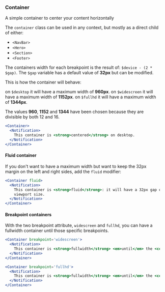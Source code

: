 ### Container
A simple container to center your content horizontally

The ```container``` class can be used in any context, but mostly as a direct child of either:

* ```<NavBar>```
* ```<Hero>```
* ```<Section>```
* ```<Footer>```

The containers width for each breakpoint is the result of: ```$device - (2 * $gap)```. The ```$gap``` variable has a default value of **32px** but can be modified.

This is how the container will behave:

on ```$desktop``` it will have a maximum width of **960px**.
on ```$widescreen``` it will have a maximum width of **1152px**.
on ```$fullhd``` it will have a maximum width of **1344px**.

The values **960**, **1152** and **1344** have been chosen because they are divisible by both 12 and 16.

```jsx
<Container>
  <Notification>
    This container is <strong>centered</strong> on desktop.
  </Notification>
</Container>
```

#### Fluid container
If you don't want to have a maximum width but want to keep the 32px margin on the left and right sides, add the ```fluid``` modifier:

```jsx
<Container fluid>
  <Notification>
    This container is <strong>fluid</strong>: it will have a 32px gap on either side, on any
    viewport size.
  </Notification>
</Container>
```

#### Breakpoint containers
With the two breakpoint attribute, ```widescreen``` and ```fullhd```, you can have a fullwidth container until those specific breakpoints.

```jsx
<Container breakpoint='widescreen'>
  <Notification>
    This container is <strong>fullwidth</strong> <em>until</em> the <code>$widescreen</code> breakpoint.
  </Notification>
</Container>
```
```jsx
<Container breakpoint='fullhd'>
  <Notification>
    This container is <strong>fullwidth</strong> <em>until</em> the <code>$fullhd</code> breakpoint.
  </Notification>
</Container>
```